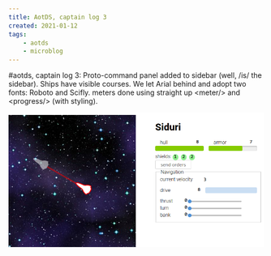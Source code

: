 ```yaml
---
title: AotDS, captain log 3
created: 2021-01-12
tags:
    - aotds
    - microblog
---
```


#aotds, captain log 3: Proto-command panel added to sidebar (well, /is/ the sidebar). Ships have visible courses. We let Arial behind and adopt two fonts: Roboto and Scifly. meters done using straight up &lt;meter/> and &lt;progress/> (with styling).


<div style="width: 100%; text-align: center">
<img src="update.png" />
</div>
